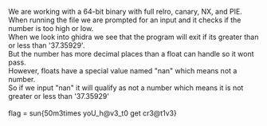 We are working with a 64-bit binary with full relro, canary, NX, and PIE. <br>
When running the file we are prompted for an input and it checks if the number is too high or low. <br>
When we look into ghidra we see that the program will exit if its greater than or less than '37.35929'. <br>
But the number has more decimal places than a float can handle so it wont pass. <br>
However, floats have a special value named "nan" which means not a number. <br>
So if we input "nan" it will qualify as not a number which means it is not greater or less than '37.35929' <br>
<br>
flag = sun{50m3times yoU_h@v3_t0 get cr3@t1v3} <br>
